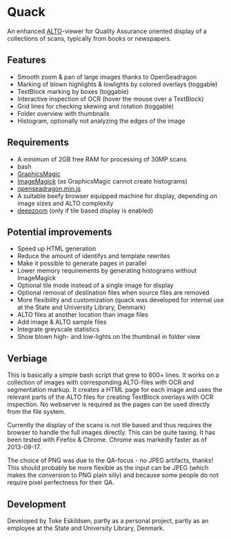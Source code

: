 # Quack

An enhanced [ALTO](http://www.loc.gov/standards/alto/)-viewer for Quality Assurance oriented display of a collections of scans, typically from books or newspapers.

## Features

 * Smooth zoom & pan of large images thanks to OpenSeadragon
 * Marking of blown highlights & lowlights by colored overlays (toggable)
 * TextBlock marking by boxes (toggable)
 * Interactive inspection of OCR (hover the mouse over a TextBlock)
 * Grid lines for checking skewing and rotation (toggable)
 * Folder overview with thumbnails
 * Histogram, optionally not analyzing the edges of the image

## Requirements

 * A minimum of 2GB free RAM for processing of 30MP scans
 * bash
 * [GraphicsMagic](http://www.graphicsmagick.org/)
 * [ImageMagick](http://www.imagemagick.org) (as GraphicsMagic cannot create histograms)
 * [openseadragon.min.js](http://openseadragon.github.io/)
 * A suitable beefy browser equipped machine for display, depending on image sizes and ALTO complexity
 * [deepzoom](http://search.cpan.org/~drrho/Graphics-DZI-0.05/script/deepzoom) (only if tile based display is enabled)

## Potential improvements

 * Speed up HTML generation
  * Reduce the amount of identifys and template rewrites
  * Make it possible to generate pages in parallel
 * Lower memory requirements by generating histograms without ImageMagick
 * Optional tile mode instead of a single image for display
 * Optional removal of destination files when source files are removed
 * More flexibility and customization (quack was developed for internal use at the State and University Library, Denmark)
  * ALTO files at another location than image files
 * Add image & ALTO sample files
 * Integrate greyscale statistics
 * Show blown high- and low-lights on the thumbnail in folder view

## Verbiage

This is basically a simple bash script that grew to 600+ lines. It works on a collection of images with corresponding ALTO-files with OCR and segmentation markup. It creates a HTML page for each image and uses the relevant parts of the ALTO files for creating TextBlock overlays with OCR inspection. No webserver is required as the pages can be used directly from the file system.

Currently the display of the scans is not tile based and thus requires the browser to handle the full images directly. This can be quite taxing. It has been tested with Firefox & Chrome. Chrome was markedly faster as of 2013-09-17.

The choice of PNG was due to the QA-focus - no JPEG artifacts, thanks! This should probably be more flexible as the input can be JPEG (which makes the conversion to PNG plain silly) and because some people do not require pixel perfectness for their QA.

## Development

Developed by Toke Eskildsen, partly as a personal project, partly as an employee at the State and University Library, Denmark.
